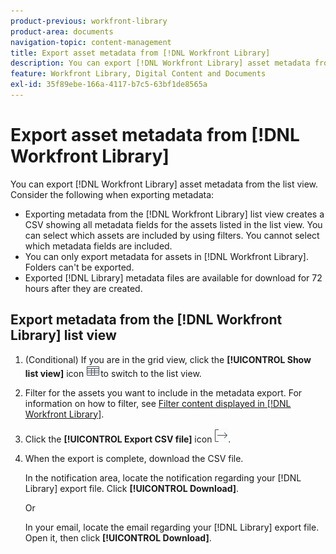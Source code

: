 ```yaml
---
product-previous: workfront-library
product-area: documents
navigation-topic: content-management
title: Export asset metadata from [!DNL Workfront Library]
description: You can export [!DNL Workfront Library] asset metadata from the list view. Consider the following when exporting metadata - EDIT ME.
feature: Workfront Library, Digital Content and Documents
exl-id: 35f89ebe-166a-4117-b7c5-63bf1de8565a
---
```

# Export asset metadata from [!DNL Workfront Library]

You can export [!DNL Workfront Library] asset metadata from the list view. Consider the following when exporting metadata:

* Exporting metadata from the [!DNL Workfront Library] list view creates a CSV showing all metadata fields for the assets listed in the list view. You can select which assets are included by using filters. You cannot select which metadata fields are included.
* You can only export metadata for assets in [!DNL Workfront Library]. Folders can't be exported.
* Exported [!DNL Library] metadata files are available for download for 72 hours after they are created.

## Export metadata from the [!DNL Workfront Library] list view

1. (Conditional) If you are in the grid view, click the **[!UICONTROL Show list view]** icon ![](assets/list-view-icon.png)to switch to the list view.

1. Filter for the assets you want to include in the metadata export. For information on how to filter, see [Filter content displayed in [!DNL Workfront Library]](../../workfront-library/content-management/basics/filter-content-displayed.md).
1. Click the **[!UICONTROL Export CSV file]** icon ![](assets/export-library-list-icon.png).

1. When the export is complete, download the CSV file.

   In the notification area, locate the notification regarding your [!DNL Library] export file. Click **[!UICONTROL Download]**.

   Or

   In your email, locate the email regarding your [!DNL Library] export file. Open it, then click **[!UICONTROL Download]**.
